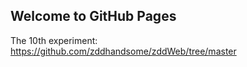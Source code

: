 ## Welcome to GitHub Pages
The 10th experiment:
<url>https://github.com/zddhandsome/zddWeb/tree/master
